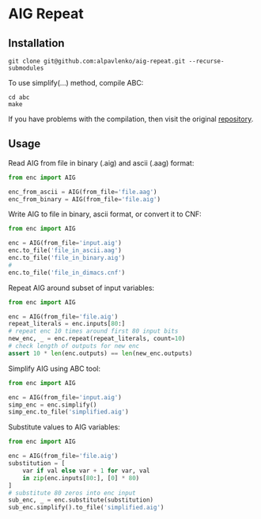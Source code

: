 # AIG Repeat

[comment]: <> (...)

## Installation

```shell script
git clone git@github.com:alpavlenko/aig-repeat.git --recurse-submodules
```
[comment]: <> (pip install -r requirements.txt)

To use simplify(...) method, compile ABC:

```shell script
cd abc
make
```

If you have problems with the compilation, then visit the
original [repository](https://github.com/berkeley-abc/abc).

## Usage

Read AIG from file in binary (.aig) and ascii (.aag) format:

```python
from enc import AIG

enc_from_ascii = AIG(from_file='file.aag')
enc_from_binary = AIG(from_file='file.aig')
```

Write AIG to file in binary, ascii format, or convert it to CNF:

```python
from enc import AIG

enc = AIG(from_file='input.aig')
enc.to_file('file_in_ascii.aag')
enc.to_file('file_in_binary.aig')
# 
enc.to_file('file_in_dimacs.cnf')
```

Repeat AIG around subset of input variables:

```python
from enc import AIG

enc = AIG(from_file='file.aig')
repeat_literals = enc.inputs[80:]
# repeat enc 10 times around first 80 input bits
new_enc, _ = enc.repeat(repeat_literals, count=10)
# check length of outputs for new enc 
assert 10 * len(enc.outputs) == len(new_enc.outputs)
```

[comment]: <> (... &#40;add explanatory images&#41;)

Simplify AIG using ABC tool:

```python
from enc import AIG

enc = AIG(from_file='input.aig')
simp_enc = enc.simplify()
simp_enc.to_file('simplified.aig')
```

Substitute values to AIG variables:

```python
from enc import AIG

enc = AIG(from_file='file.aig')
substitution = [
    var if val else var + 1 for var, val
    in zip(enc.inputs[80:], [0] * 80)
]
# substitute 80 zeros into enc input
sub_enc, _ = enc.substitute(substitution)
sub_enc.simplify().to_file('simplified.aig')
```

[comment]: <> (## Examples)

[comment]: <> (...)

